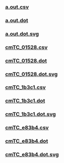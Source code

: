 ### [a.out.csv](a.out.csv)
### [a.out.dot](a.out.dot)
### [a.out.dot.svg](a.out.dot.svg)
### [cmTC_01528.csv](cmTC_01528.csv)
### [cmTC_01528.dot](cmTC_01528.dot)
### [cmTC_01528.dot.svg](cmTC_01528.dot.svg)
### [cmTC_1b3c1.csv](cmTC_1b3c1.csv)
### [cmTC_1b3c1.dot](cmTC_1b3c1.dot)
### [cmTC_1b3c1.dot.svg](cmTC_1b3c1.dot.svg)
### [cmTC_e83b4.csv](cmTC_e83b4.csv)
### [cmTC_e83b4.dot](cmTC_e83b4.dot)
### [cmTC_e83b4.dot.svg](cmTC_e83b4.dot.svg)
